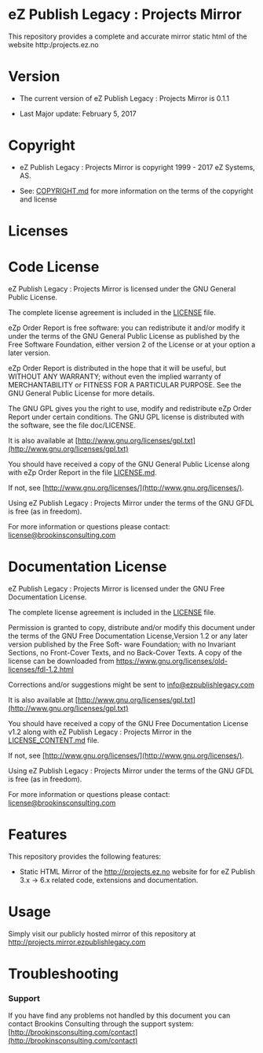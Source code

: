eZ Publish Legacy : Projects Mirror
===================================

This repository provides a complete and accurate mirror static html of the website http:/projects.ez.no

Version
=======

* The current version of eZ Publish Legacy : Projects Mirror is 0.1.1

* Last Major update: February 5, 2017


Copyright
=========

* eZ Publish Legacy : Projects Mirror is copyright 1999 - 2017 eZ Systems, AS.

* See: [COPYRIGHT.md](COPYRIGHT.md) for more information on the terms of the copyright and license


Licenses
========


Code License
=============

eZ Publish Legacy : Projects Mirror is licensed under the GNU General Public License.

The complete license agreement is included in the [LICENSE](LICENSE) file.


eZp Order Report is free software: you can redistribute it and/or modify
it under the terms of the GNU General Public License as published by
the Free Software Foundation, either version 2 of the License or at your
option a later version.

eZp Order Report is distributed in the hope that it will be useful,
but WITHOUT ANY WARRANTY; without even the implied warranty of
MERCHANTABILITY or FITNESS FOR A PARTICULAR PURPOSE.  See the
GNU General Public License for more details.

The GNU GPL gives you the right to use, modify and redistribute
eZp Order Report under certain conditions. The GNU GPL license
is distributed with the software, see the file doc/LICENSE.

It is also available at [http://www.gnu.org/licenses/gpl.txt](http://www.gnu.org/licenses/gpl.txt)

You should have received a copy of the GNU General Public License
along with eZp Order Report in the file [LICENSE.md](LICENSE.md).

If not, see [http://www.gnu.org/licenses/](http://www.gnu.org/licenses/).

Using eZ Publish Legacy : Projects Mirror under the terms of the GNU GFDL is free (as in freedom).

For more information or questions please contact: license@brookinsconsulting.com


Documentation License
=====================

eZ Publish Legacy : Projects Mirror is licensed under the GNU Free Documentation License.

The complete license agreement is included in the [LICENSE](LICENSE) file.

Permission is granted to copy, distribute and/or modify this document under the terms of the GNU Free Documentation License,Version 1.2 or any later version published by the Free Soft- ware Foundation; with no Invariant Sections, no Front-Cover Texts, and no Back-Cover Texts. A copy of the license can be downloaded from https://www.gnu.org/licenses/old-licenses/fdl-1.2.html

Corrections and/or suggestions might be sent to info@ezpublishlegacy.com

It is also available at [http://www.gnu.org/licenses/gpl.txt](http://www.gnu.org/licenses/gpl.txt)

You should have received a copy of the GNU Free Documentation License v1.2
along with eZ Publish Legacy : Projects Mirror in the [LICENSE_CONTENT.md](LICENSE_CONTENT.md) file.

If not, see [http://www.gnu.org/licenses/](http://www.gnu.org/licenses/).

Using eZ Publish Legacy : Projects Mirror under the terms of the GNU GFDL is free (as in freedom).

For more information or questions please contact: license@brookinsconsulting.com


Features
========

This repository provides the following features:

* Static HTML Mirror of the http://projects.ez.no website for for eZ Publish 3.x -> 6.x related code, extensions and documentation.


Usage
=====

Simply visit our publicly hosted mirror of this repository at http://projects.mirror.ezpublishlegacy.com


Troubleshooting
===============

### Support

If you have find any problems not handled by this document you can contact Brookins Consulting through the support system: [http://brookinsconsulting.com/contact](http://brookinsconsulting.com/contact)

